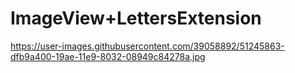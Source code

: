 # ImageView+LettersExtension

https://user-images.githubusercontent.com/39058892/51245863-dfb9a400-19ae-11e9-8032-08949c84278a.jpg
